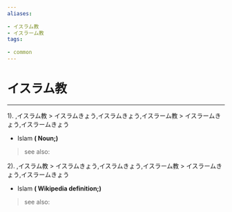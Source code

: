 ```yaml
---
aliases:
    
- イスラム教
- イスラーム教
tags:
    
- common
---
```


# イスラム教
---
1).
,イスラム教 > イスラムきょう,イスラムきょう,イスラーム教 > イスラームきょう,イスラームきょう

- Islam
**( Noun;)**
> see also: 
            
2).
,イスラム教 > イスラムきょう,イスラムきょう,イスラーム教 > イスラームきょう,イスラームきょう

- Islam
**( Wikipedia definition;)**
> see also: 
            